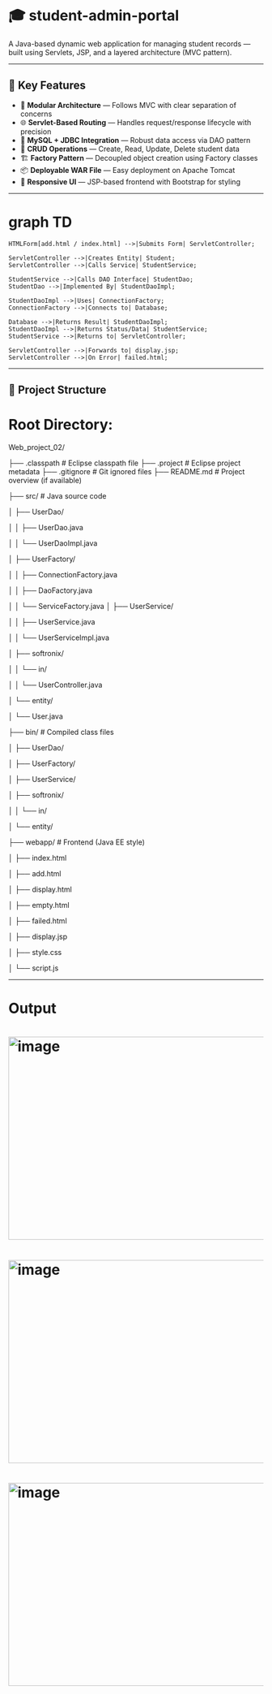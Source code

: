 # 🎓 student-admin-portal

A Java-based dynamic web application for managing student records — built using Servlets, JSP, and a layered architecture (MVC pattern).

---

## 🚀 Key Features

- 🧱 **Modular Architecture** — Follows MVC with clear separation of concerns  
- 🌐 **Servlet-Based Routing** — Handles request/response lifecycle with precision  
- 💾 **MySQL + JDBC Integration** — Robust data access via DAO pattern  
- 🔄 **CRUD Operations** — Create, Read, Update, Delete student data  
- 🏗️ **Factory Pattern** — Decoupled object creation using Factory classes  
- 📦 **Deployable WAR File** — Easy deployment on Apache Tomcat  
- 🎨 **Responsive UI** — JSP-based frontend with Bootstrap for styling

---

# graph TD
    HTMLForm[add.html / index.html] -->|Submits Form| ServletController;

    ServletController -->|Creates Entity| Student;
    ServletController -->|Calls Service| StudentService;

    StudentService -->|Calls DAO Interface| StudentDao;
    StudentDao -->|Implemented By| StudentDaoImpl;

    StudentDaoImpl -->|Uses| ConnectionFactory;
    ConnectionFactory -->|Connects to| Database;

    Database -->|Returns Result| StudentDaoImpl;
    StudentDaoImpl -->|Returns Status/Data| StudentService;
    StudentService -->|Returns to| ServletController;

    ServletController -->|Forwards to| display.jsp;
    ServletController -->|On Error| failed.html;
    
---

🔹 Project Structure
---
# Root Directory:

Web_project_02/

├── .classpath                 # Eclipse classpath file
├── .project                   # Eclipse project metadata
├── .gitignore                 # Git ignored files
├── README.md                  # Project overview (if available)


├── src/                       # Java source code

│   ├── UserDao/

│   │   ├── UserDao.java

│   │   └── UserDaoImpl.java

│   ├── UserFactory/

│   │   ├── ConnectionFactory.java

│   │   ├── DaoFactory.java

│   │   └── ServiceFactory.java
│   ├── UserService/

│   │   ├── UserService.java

│   │   └── UserServiceImpl.java

│   ├── softronix/

│   │   └── in/

│   │       └── UserController.java

│   └── entity/

│       └── User.java


├── bin/                       # Compiled class files

│   ├── UserDao/

│   ├── UserFactory/

│   ├── UserService/

│   ├── softronix/

│   │   └── in/

│   └── entity/


├── webapp/                    # Frontend (Java EE style)

│   ├── index.html

│   ├── add.html

│   ├── display.html

│   ├── empty.html

│   ├── failed.html

│   ├── display.jsp

│   ├── style.css

│   └── script.js

---



# Output


# <img width="952" alt="image" src="https://github.com/user-attachments/assets/0e6441e6-38f1-425d-92a9-dfea0f797d3d" width="400" height="400" />


# <img width="956" alt="image" src="https://github.com/user-attachments/assets/f17d9c1c-8c34-4668-9e92-55de69f990fd" width="400" height="400" />


# <img width="959" alt="image" src="https://github.com/user-attachments/assets/e7716042-bb80-43ab-bbf4-f2681e709deb" width="400" height="400" />








